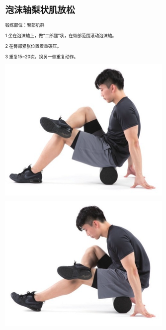 # 泡沫轴梨状肌放松

锻炼部位：臀部肌群

1 坐在泡沫轴上，做“二郎腿”状，在臀部范围滚动泡沫轴。

2 在臀部紧张位置着重碾压。

3 重复15~20次，换另一侧重复动作。

![](Pasted%20image%2020230625210641.png)

![](Pasted%20image%2020230625210655.png)